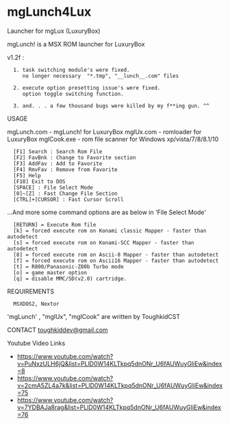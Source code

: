# mgLunch4Lux
Launcher for mgLux (LuxuryBox)


mgLunch! is a MSX ROM launcher for LuxuryBox

v1.2f :

      1. task switching module's were fixed. 
         no longer necessary  "*.tmp", "__lunch__.com" files

      2. execute option presetting issue's were fixed. 
         option toggle switching function. 
   
      3. and. . . a few thousand bugs were killed by my f**ing gun. ^^


USAGE

mgLunch.com - mgLunch! for LuxuryBox
mglUx.com  - romloader for LuxuryBox
mglCook.exe - rom file scanner for Windows xp/vista/7/8/8.1/10 

      [F1] Search : Search Rom File 
      [F2] FavBnk : Change to Favorite section
      [F3] AddFav : Add to Favorite
      [F4] RmvFav : Remove from Favorite
      [F5] Help 
      [F10] Exit to DOS
      [SPACE] : File Select Mode
      [0]~[Z] : Fast Change File Section
      [CTRL]+[CURSOR] : Fast Cursor Scroll

...And more some command options are as below in 'File Select Mode' 

      [RETURN] = Execute Rom file
      [k] = forced execute rom on Konami classic Mapper - faster than autodetect
      [s] = forced execute rom on Konami-SCC Mapper - faster than autodetect
      [8] = forced execute rom on Ascii-8 Mapper - faster than autodetect
      [f] = forced execute rom on Ascii16 Mapper - faster than autodetect
      [t] = R800/Panasonic-Z80b Turbo mode
      [o] = game master option
      [q] = disable MMC/SD(v2.0) cartridge. 

REQUIREMENTS

      MSXDOS2, Nextor 
      


'mgLunch' , "mglUx", "mglCook" are written by ToughkidCST


CONTACT
toughkiddev@gmail.com


Youtube Video Links

- https://www.youtube.com/watch?v=PuNxzULH6jQ&list=PLlD0W14KLTkpq5dnONr_U6fAUWuyGliEw&index=8
- https://www.youtube.com/watch?v=2cmA5ZL4a7k&list=PLlD0W14KLTkpq5dnONr_U6fAUWuyGliEw&index=75
- https://www.youtube.com/watch?v=7YDBAJa8rag&list=PLlD0W14KLTkpq5dnONr_U6fAUWuyGliEw&index=76






